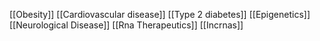 [[Obesity]]
[[Cardiovascular disease]]
[[Type 2 diabetes]]
[[Epigenetics]]
[[Neurological Disease]]
[[Rna Therapeutics]]
[[Incrnas]]
